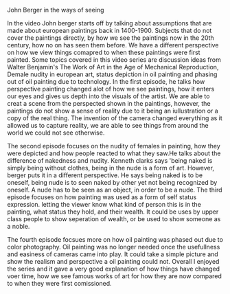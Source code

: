 
John Berger in the ways of seeing

In the video John berger starts off by talking about assumptions that are made about european paintings back in 1400-1900. Subjects that do not cover the paintings directly, by how we see the paintings now in the 20th century, how no on has seen them before. We have a different perspective on how we view things comapred to when these paintings were first painted. Some topics covered in this video series are discussion ideas from Walter Benjamin's The Work of Art in the Age of Mechanical Reproduction, Demale nudity in european art, status depiction in oil painting and phasing out of oil painting due to technology. In the first episode, he talks how perspective painting changed alot of how we see paintings, how it enters our eyes and gives us depth into the visuals of the artist. We are able to creat a scene from the perspected shown in the paintings, however, the paintings do not show a sense of reality due to it being an iullustration or a copy of the real thing. The invention of the camera changed everything as it allowed us to capture reality, we are able to see things from around the world we could not see otherwise.

The second episode focuses on the nudity of females in painting, how they were depicted and how people reacted to what they saw.He talks about the difference of nakedness and nudity. Kenneth clarks says 'being naked is simply being without clothes, being in the nude is a form of art. However, berger puts it in a different perspective. He says being naked is to be oneself, being nude is to seen naked by other yet not being recognized by oneself. A nude has to be seen as an object, in order to be a nude.
The third episode focuses on how painting was used as a form of self status expression. letting the viewer know what kind of person this is in the painting, what status they hold, and their wealth. It could be uses by upper class people to show seperation of wealth, or be used to show someone as a noble.

The fourth episode focsues more on how oil painting was phased out due to color photography. Oil painting was no longer needed once the usefullness and easiness of cameras came into play. It could take a simple picture and show the realism and perspective a oil painting could not. Overall I enjoyed the series and it gave a very good explanation of how things have changed voer time, how we see famous works of art for how they are now compared to when they were first comissioned.
